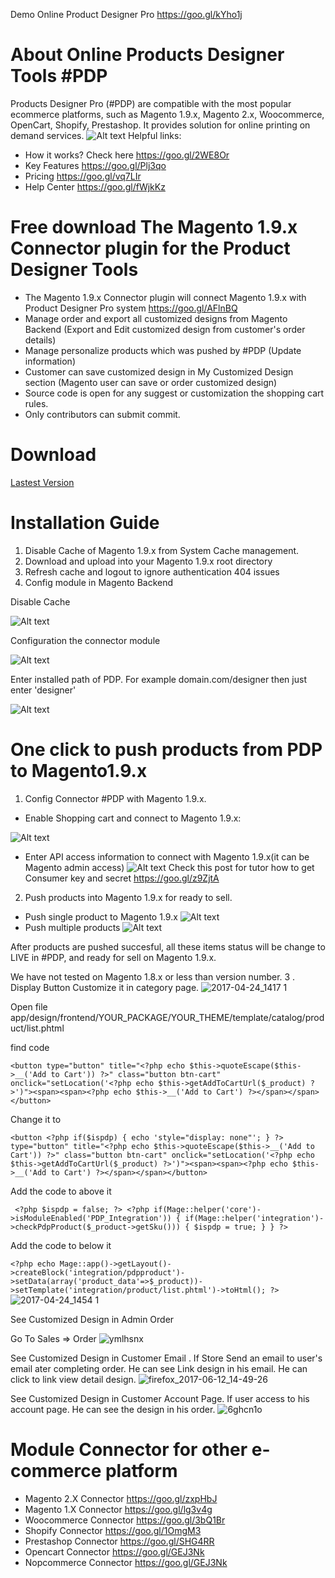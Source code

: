 Demo Online Product Designer Pro https://goo.gl/kYho1j 
# About Online Products Designer Tools #PDP
Products Designer Pro (#PDP) are compatible with the most popular ecommerce platforms, such as Magento 1.9.x, Magento 2.x, Woocommerce, OpenCart, Shopify, Prestashop. It provides solution for online printing on demand services.
![Alt text](https://productsdesignerpro.com/wp-content/uploads/2016/08/mockup-on-ipad.jpg "Push multiple products") 
Helpful links:
- How it works? Check here https://goo.gl/2WE8Or
- Key Features  https://goo.gl/Plj3qo
- Pricing https://goo.gl/vq7LIr
- Help Center https://goo.gl/fWjkKz

# Free download The Magento 1.9.x Connector plugin for the Product Designer Tools 
- The Magento 1.9.x Connector plugin will connect Magento 1.9.x with Product Designer Pro system https://goo.gl/AFlnBQ
- Manage order and export all customized designs from Magento Backend (Export and Edit customized design from customer's order details)
- Manage personalize products which was pushed by #PDP (Update information)
- Customer can save customized design in My Customized Design section (Magento user can save or order customized design)
- Source code is open for any suggest or customization the shopping cart rules.
- Only contributors can submit commit.
# Download
[Lastest Version](https://github.com/magebay99/magento-product-designer-tools/archive/master.zip)
# Installation Guide 

1. Disable Cache of Magento 1.9.x from System Cache management.
2. Download and upload into your Magento 1.9.x root directory
3. Refresh cache and logout to ignore authentication 404 issues
4. Config module in Magento Backend

Disable Cache

![Alt text](https://productsdesignerpro.com/images/disable-cache-m1.png "Disable Cache") 

Configuration the connector module

![Alt text](https://productsdesignerpro.com/images/pdp-config-magento1.png "Configuration the connector module")

Enter installed path of PDP. For example domain.com/designer then just enter 'designer'

![Alt text](https://productsdesignerpro.com/images/pdp-config-magento1-path.png "Enter installed path of PDP. For example domain.com/designer then just enter 'designer'")

# One click to push products from PDP to Magento1.9.x

1. Config Connector #PDP with Magento 1.9.x.  
- Enable Shopping cart and connect to Magento 1.9.x:

![Alt text](http://image.prntscr.com/image/d590b720a652453da0851ae3d8770309.png "Enable Shopping Cart") 

- Enter API access information to connect with Magento 1.9.x(it can be Magento admin access)
![Alt text](https://productsdesignerpro.com/images/config-magento1-with-pdp.png "Disable Cache") 
Check this post for tutor how to get Consumer key and secret https://goo.gl/z9ZjtA 

2. Push products into Magento 1.9.x for ready to sell.
- Push single product to Magento 1.9.x
![Alt text](http://image.prntscr.com/image/c9a9e469a1a046b5a8efcb5fc7d849be.png "Push single product to live") 
- Push multiple products 
![Alt text](http://g.recordit.co/wPC1LI8pcw.gif "Push multiple products (max 12)") 

After products are pushed succesful, all these items status will be change to LIVE in #PDP, and ready for sell on Magento 1.9.x.

We have not tested on Magento 1.8.x or less than version number.
3 . Display Button Customize it in category page. 
![2017-04-24_1417 1](https://cloud.githubusercontent.com/assets/11420761/25326607/286007e0-28fb-11e7-8b92-387d0bb06261.png)

Open file app/design/frontend/YOUR_PACKAGE/YOUR_THEME/template/catalog/product/list.phtml

find code 

`<button type="button" title="<?php echo $this->quoteEscape($this->__('Add to Cart')) ?>" class="button btn-cart" onclick="setLocation('<?php echo $this->getAddToCartUrl($_product) ?>')"><span><span><?php echo $this->__('Add to Cart') ?></span></span></button>`

Change it to 

`<button <?php if($ispdp) { echo 'style="display: none"'; } ?> type="button" title="<?php echo $this->quoteEscape($this->__('Add to Cart')) ?>" class="button btn-cart" onclick="setLocation('<?php echo $this->getAddToCartUrl($_product) ?>')"><span><span><?php echo $this->__('Add to Cart') ?></span></span></button>`

Add the code to above it


` <?php $ispdp = false; ?>
							<?php
								if(Mage::helper('core')->isModuleEnabled('PDP_Integration'))
								{
									if(Mage::helper('integration')->checkPdpProduct($_product->getSku()))
									{
										$ispdp = true;
									}
								}
							?>`
           
 
Add the code to below it 

`<?php echo Mage::app()->getLayout()->createBlock('integration/pdpproduct')->setData(array('product_data'=>$_product))->setTemplate('integration/product/list.phtml')->toHtml(); ?>
`
![2017-04-24_1454 1](https://cloud.githubusercontent.com/assets/11420761/25327378/1d2024c0-28fe-11e7-889e-ad53d7e411ff.png)

See Customized Design in Admin Order

Go To Sales => Order 
![ymlhsnx](https://user-images.githubusercontent.com/11420761/27023912-c726a218-4f7e-11e7-8485-15dc08912163.png)

See Customized Design in Customer Email . If Store Send an email to user's email ater completing order. He can see Link design in his email. He can click to link view detail design. 
![firefox_2017-06-12_14-49-26](https://user-images.githubusercontent.com/11420761/27023834-73ec6330-4f7e-11e7-9250-6d14afc55f62.png)

See Customized Design in Customer Account Page. If user access to his account page. He can see the design in his order.
![6ghcn1o](https://user-images.githubusercontent.com/11420761/27023881-a02827c2-4f7e-11e7-93e7-7a07af91f962.png)



# Module Connector for other e-commerce platform

- Magento 2.X Connector https://goo.gl/zxpHbJ
- Magento 1.X Connector https://goo.gl/lg3v4g
- Woocommerce Connector https://goo.gl/3bQ1Br
- Shopify Connector https://goo.gl/1OmgM3
- Prestashop Connector https://goo.gl/SHG4RR
- Opencart Connector https://goo.gl/GEJ3Nk
- Nopcommerce Connector https://goo.gl/GEJ3Nk
